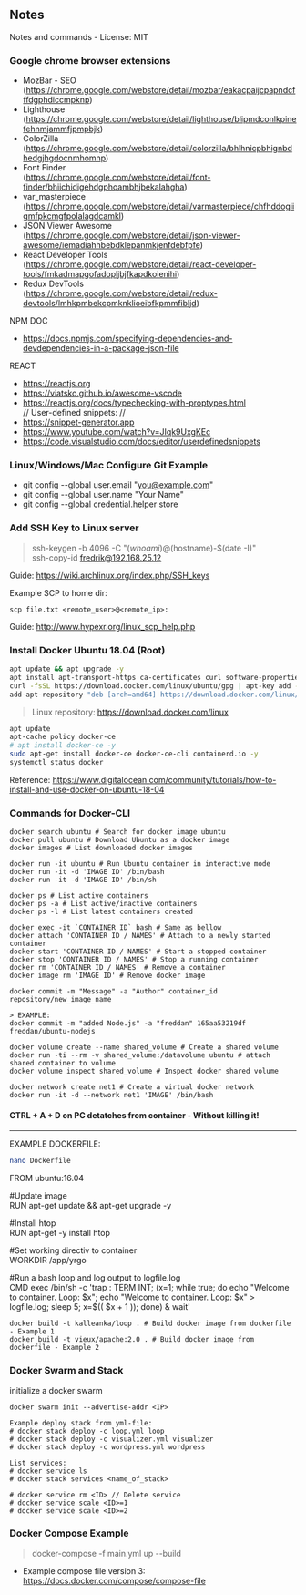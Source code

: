 ## Notes
Notes and commands - License: MIT

### Google chrome browser extensions

- MozBar - SEO <br/>
(https://chrome.google.com/webstore/detail/mozbar/eakacpaijcpapndcfffdgphdiccmpknp)
- Lighthouse <br/>
(https://chrome.google.com/webstore/detail/lighthouse/blipmdconlkpinefehnmjammfjpmpbjk)
- ColorZilla <br/>
(https://chrome.google.com/webstore/detail/colorzilla/bhlhnicpbhignbdhedgjhgdocnmhomnp)
- Font Finder <br/>
(https://chrome.google.com/webstore/detail/font-finder/bhiichidigehdgphoambhjbekalahgha)
- var_masterpiece <br/>
(https://chrome.google.com/webstore/detail/varmasterpiece/chfhddogiigmfpkcmgfpolalagdcamkl)
- JSON Viewer Awesome <br/>
(https://chrome.google.com/webstore/detail/json-viewer-awesome/iemadiahhbebdklepanmkjenfdebfpfe)
- React Developer Tools <br/>
(https://chrome.google.com/webstore/detail/react-developer-tools/fmkadmapgofadopljbjfkapdkoienihi)
- Redux DevTools <br/>
(https://chrome.google.com/webstore/detail/redux-devtools/lmhkpmbekcpmknklioeibfkpmmfibljd)

NPM DOC
- https://docs.npmjs.com/specifying-dependencies-and-devdependencies-in-a-package-json-file

REACT
- https://reactjs.org
- https://viatsko.github.io/awesome-vscode
- https://reactjs.org/docs/typechecking-with-proptypes.html <br/>
// User-defined snippets: //
- https://snippet-generator.app
- https://www.youtube.com/watch?v=JIqk9UxgKEc
- https://code.visualstudio.com/docs/editor/userdefinedsnippets

### Linux/Windows/Mac Configure Git Example

- git config --global user.email "you@example.com"
- git config --global user.name "Your Name"
- git config --global credential.helper store

### Add SSH Key to Linux server

> ssh-keygen -b 4096 -C "$(whoami)@$(hostname)-$(date -I)"<br/>
> ssh-copy-id fredrik@192.168.25.12

Guide:
https://wiki.archlinux.org/index.php/SSH_keys

Example SCP to home dir:
```
scp file.txt <remote_user>@<remote_ip>:
```

Guide:
http://www.hypexr.org/linux_scp_help.php

### Install Docker Ubuntu 18.04 (Root)
```bash
apt update && apt upgrade -y
apt install apt-transport-https ca-certificates curl software-properties-common -y
curl -fsSL https://download.docker.com/linux/ubuntu/gpg | apt-key add -
add-apt-repository "deb [arch=amd64] https://download.docker.com/linux/ubuntu bionic stable"
```

> Linux repository: https://download.docker.com/linux

```bash
apt update
apt-cache policy docker-ce
# apt install docker-ce -y
sudo apt-get install docker-ce docker-ce-cli containerd.io -y
systemctl status docker
```
Reference: https://www.digitalocean.com/community/tutorials/how-to-install-and-use-docker-on-ubuntu-18-04

### Commands for Docker-CLI
```
docker search ubuntu # Search for docker image ubuntu
docker pull ubuntu # Download Ubuntu as a docker image
docker images # List downloaded docker images

docker run -it ubuntu # Run Ubuntu container in interactive mode
docker run -it -d 'IMAGE ID' /bin/bash
docker run -it -d 'IMAGE ID' /bin/sh

docker ps # List active containers
docker ps -a # List active/inactive containers
docker ps -l # List latest containers created

docker exec -it `CONTAINER ID` bash # Same as bellow
docker attach 'CONTAINER ID / NAMES' # Attach to a newly started container
docker start 'CONTAINER ID / NAMES' # Start a stopped container 
docker stop 'CONTAINER ID / NAMES' # Stop a running container
docker rm 'CONTAINER ID / NAMES' # Remove a container
docker image rm 'IMAGE ID' # Remove docker image

docker commit -m "Message" -a "Author" container_id repository/new_image_name

> EXAMPLE:
docker commit -m "added Node.js" -a "freddan" 165aa53219df freddan/ubuntu-nodejs

docker volume create --name shared_volume # Create a shared volume
docker run -ti --rm -v shared_volume:/datavolume ubuntu # attach shared container to volume
docker volume inspect shared_volume # Inspect docker shared volume

docker network create net1 # Create a virtual docker network
docker run -it -d --network net1 'IMAGE' /bin/bash
```

#### CTRL + A + D on PC detatches from container - Without killing it!
----
EXAMPLE DOCKERFILE:

```bash
nano Dockerfile
```

FROM ubuntu:16.04

#Update image<br/>
RUN apt-get update && apt-get upgrade -y

#Install htop<br/>
RUN apt-get -y install htop

#Set working directiv to container<br/>
WORKDIR /app/yrgo

#Run a bash loop and log output to logfile.log<br/>
CMD exec /bin/sh -c 'trap : TERM INT; (x=1; while true; do echo "Welcome to container. Loop: $x"; echo "Welcome to container. Loop: $x" > logfile.log; sleep 5; x=$(( $x + 1 )); done) & wait'

```
docker build -t kalleanka/loop . # Build docker image from dockerfile - Example 1
docker build -t vieux/apache:2.0 . # Build docker image from dockerfile - Example 2
```
### Docker Swarm and Stack

initialize a docker swarm
```
docker swarm init --advertise-addr <IP>
```

```
Example deploy stack from yml-file:
# docker stack deploy -c loop.yml loop
# docker stack deploy -c visualizer.yml visualizer
# docker stack deploy -c wordpress.yml wordpress

List services:
# docker service ls
# docker stack services <name_of_stack>

# docker service rm <ID> // Delete service
# docker service scale <ID>=1
# docker service scale <ID>=2
```

### Docker Compose Example

> docker-compose -f main.yml up --build

- Example compose file version 3: <br/>
https://docs.docker.com/compose/compose-file

